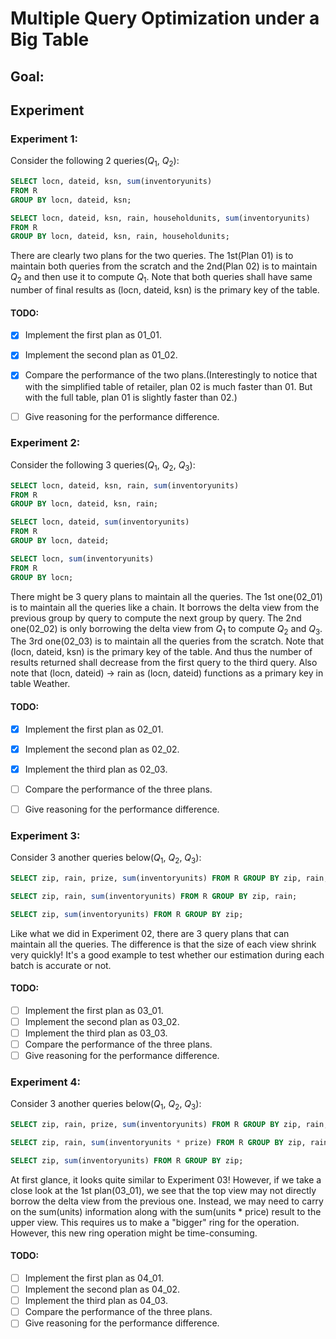 # Multiple Query Optimization under a Big Table

## Goal:

## Experiment

### Experiment 1:
Consider the following 2 queries($Q_1$, $Q_2$):
```sql
SELECT locn, dateid, ksn, sum(inventoryunits)
FROM R
GROUP BY locn, dateid, ksn;

SELECT locn, dateid, ksn, rain, householdunits, sum(inventoryunits)
FROM R
GROUP BY locn, dateid, ksn, rain, householdunits;
```

There are clearly two plans for the two queries. The 1st(Plan 01) is to maintain both queries from the scratch and the
2nd(Plan 02) is to maintain $Q_2$ and then use it to compute $Q_1$. Note that
both queries shall have same number of final results as (locn, dateid, ksn) is the primary key of the table.

#### TODO:
- [x] Implement the first plan as 01_01.

- [x] Implement the second plan as 01_02.

- [x] Compare the performance of the two plans.(Interestingly to notice that with the simplified table of retailer, plan
02 is much faster than 01. But with the full table, plan 01 is slightly faster than 02.)

- [ ] Give reasoning for the performance difference.

### Experiment 2:

Consider the following 3 queries($Q_1$, $Q_2$, $Q_3$):

```sql
SELECT locn, dateid, ksn, rain, sum(inventoryunits)
FROM R
GROUP BY locn, dateid, ksn, rain;

SELECT locn, dateid, sum(inventoryunits)
FROM R
GROUP BY locn, dateid;

SELECT locn, sum(inventoryunits)
FROM R
GROUP BY locn;
```
There might be 3 query plans to maintain all the queries. The 1st one(02_01) is to maintain all the queries like a chain.
It borrows the delta view from the previous group by query to compute the next group by query. The 2nd one(02_02) is only 
borrowing the delta view from $Q_1$ to compute $Q_2$ and $Q_3$. The 3rd one(02_03) is to maintain all
the queries from the scratch. Note that (locn, dateid, ksn) is the primary key of the table. And thus the number of 
results returned shall decrease from the first query to the third query. Also note that (locn, dateid) -> rain as
(locn, dateid) functions as a primary key in table Weather. 

#### TODO:
- [x] Implement the first plan as 02_01.

- [x] Implement the second plan as 02_02.

- [x] Implement the third plan as 02_03.

- [ ] Compare the performance of the three plans.

- [ ] Give reasoning for the performance difference.

### Experiment 3:

Consider 3 another queries below($Q_1$, $Q_2$, $Q_3$):

```sql
SELECT zip, rain, prize, sum(inventoryunits) FROM R GROUP BY zip, rain, prize;

SELECT zip, rain, sum(inventoryunits) FROM R GROUP BY zip, rain;

SELECT zip, sum(inventoryunits) FROM R GROUP BY zip;
```
Like what we did in Experiment 02, there are 3 query plans that can maintain all the queries. The difference is that the
size of each view shrink very quickly! It's a good example to test whether our estimation during each batch is accurate
or not.

#### TODO:
- [ ] Implement the first plan as 03_01.
- [ ] Implement the second plan as 03_02.
- [ ] Implement the third plan as 03_03.
- [ ] Compare the performance of the three plans.
- [ ] Give reasoning for the performance difference.

### Experiment 4:

Consider 3 another queries below($Q_1$, $Q_2$, $Q_3$):

```sql
SELECT zip, rain, prize, sum(inventoryunits) FROM R GROUP BY zip, rain, prize;

SELECT zip, rain, sum(inventoryunits * prize) FROM R GROUP BY zip, rain;

SELECT zip, sum(inventoryunits) FROM R GROUP BY zip;
```
At first glance, it looks quite similar to Experiment 03! However, if we take a close look at the 1st plan(03_01), 
we see that the top view may not directly borrow the delta view from the previous one. Instead, we may need to carry on 
the sum(units) information along with the sum(units * price) result to the upper view. This requires us to 
make a "bigger" ring for the operation. However, this new ring operation might be time-consuming.

#### TODO:
- [ ] Implement the first plan as 04_01.
- [ ] Implement the second plan as 04_02.
- [ ] Implement the third plan as 04_03.
- [ ] Compare the performance of the three plans.
- [ ] Give reasoning for the performance difference.
